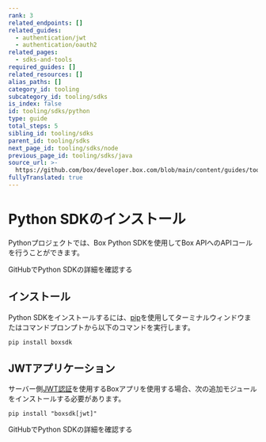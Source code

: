 ```yaml
---
rank: 3
related_endpoints: []
related_guides:
  - authentication/jwt
  - authentication/oauth2
related_pages:
  - sdks-and-tools
required_guides: []
related_resources: []
alias_paths: []
category_id: tooling
subcategory_id: tooling/sdks
is_index: false
id: tooling/sdks/python
type: guide
total_steps: 5
sibling_id: tooling/sdks
parent_id: tooling/sdks
next_page_id: tooling/sdks/node
previous_page_id: tooling/sdks/java
source_url: >-
  https://github.com/box/developer.box.com/blob/main/content/guides/tooling/sdks/python.md
fullyTranslated: true
---
```

# Python SDKのインストール

Pythonプロジェクトでは、Box Python SDKを使用してBox APIへのAPIコールを行うことができます。

<CTA to="https://github.com/box/box-python-sdk">

GitHubでPython SDKの詳細を確認する

</CTA>

## インストール

Python SDKをインストールするには、[pip][pip]を使用してターミナルウィンドウまたはコマンドプロンプトから以下のコマンドを実行します。

```shell
pip install boxsdk

```

## JWTアプリケーション

サーバー側[JWT認証][jwt]を使用するBoxアプリを使用する場合、次の追加モジュールをインストールする必要があります。

```shell
pip install "boxsdk[jwt]"

```

<CTA to="https://github.com/box/box-python-sdk">

GitHubでPython SDKの詳細を確認する

</CTA>

[pip]: https://pypi.org/project/pip/

[jwt]: g://authentication/jwt
